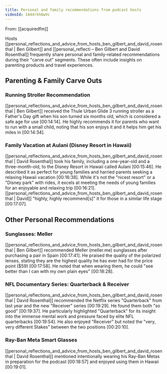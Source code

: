 ```yaml
---
title: Personal and family recommendations from podcast hosts
videoId: 1444rkhQwVc
---
```


From: [[acquiredfm]] <br/> 

Hosts [[personal_reflections_and_advice_from_hosts_ben_gilbert_and_david_rosenthal | Ben Gilbert]] and [[personal_reflecti – Ben Gilbert and David Rosenthal]] frequently share personal and family-related recommendations during their "carve out" segments. These often include insights on parenting products and travel experiences.

## Parenting & Family Carve Outs

### Running Stroller Recommendation
[[personal_reflections_and_advice_from_hosts_ben_gilbert_and_david_rosenthal | Ben Gilbert]] received the Thule Urban Glide 3 running stroller as a Father's Day gift when his son turned six months old, which is considered a safe age for use <a class="yt-timestamp" data-t="00:14:14">[00:14:14]</a>. He highly recommends it for parents who want to run with a small child, noting that his son enjoys it and it helps him get his miles in <a class="yt-timestamp" data-t="00:14:34">[00:14:34]</a>.

### Family Vacation at Aulani (Disney Resort in Hawaii)
[[personal_reflections_and_advice_from_hosts_ben_gilbert_and_david_rosenthal | David Rosenthal]] took his family, including a one-year-old and a three-month-old, to the Disney Resort in Hawaii called Aulani <a class="yt-timestamp" data-t="00:15:46">[00:15:46]</a>. He described it as perfect for young families and harried parents seeking a relaxing Hawaii vacation <a class="yt-timestamp" data-t="00:16:38">[00:16:38]</a>. While it's not the "nicest resort" or a "Disney park" with rides, it excels at meeting the needs of young families for an enjoyable and relaxing trip <a class="yt-timestamp" data-t="00:16:21">[00:16:21]</a>. [[personal_reflections_and_advice_from_hosts_ben_gilbert_and_david_rosenthal | David]] "highly, highly recommend[s]" it for those in a similar life stage <a class="yt-timestamp" data-t="00:17:07">[00:17:07]</a>.

## Other Personal Recommendations

### Sunglasses: Meller
[[personal_reflections_and_advice_from_hosts_ben_gilbert_and_david_rosenthal | Ben Gilbert]] recommended Meller (meller.me) sunglasses after purchasing a pair in Spain <a class="yt-timestamp" data-t="00:17:41">[00:17:41]</a>. He praised the quality of the polarized lenses, stating they are the highest quality he has ever had for the price point ($59) <a class="yt-timestamp" data-t="00:17:58">[00:17:58]</a>. He noted that when wearing them, he could "see better than I can with my own plain eyes" <a class="yt-timestamp" data-t="00:18:28">[00:18:28]</a>.

### NFL Documentary Series: Quarterback & Receiver
[[personal_reflections_and_advice_from_hosts_ben_gilbert_and_david_rosenthal | David Rosenthal]] recommended the Netflix series "Quarterback" from last year and the new "Receiver" series <a class="yt-timestamp" data-t="00:19:29">[00:19:29]</a>. He found them both "so good" <a class="yt-timestamp" data-t="00:19:37">[00:19:37]</a>. He particularly highlighted "Quarterback" for its insight into the immense mental work and pressure faced by elite NFL quarterbacks <a class="yt-timestamp" data-t="00:19:54">[00:19:54]</a>. He also enjoyed "Receiver" but noted the "very, very different Stakes" between the two positions <a class="yt-timestamp" data-t="00:20:10">[00:20:10]</a>.

### Ray-Ban Meta Smart Glasses
[[personal_reflections_and_advice_from_hosts_ben_gilbert_and_david_rosenthal | David Rosenthal]] mentioned intentionally wearing his Ray-Ban Metas in preparation for the podcast <a class="yt-timestamp" data-t="00:18:57">[00:18:57]</a> and enjoyed using them in Hawaii <a class="yt-timestamp" data-t="00:19:01">[00:19:01]</a>.